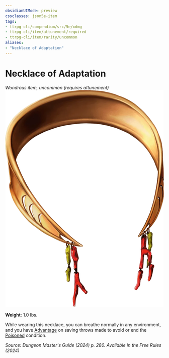 ```yaml
---
obsidianUIMode: preview
cssclasses: json5e-item
tags:
- ttrpg-cli/compendium/src/5e/xdmg
- ttrpg-cli/item/attunement/required
- ttrpg-cli/item/rarity/uncommon
aliases: 
- "Necklace of Adaptation"
---
```

# Necklace of Adaptation
*Wondrous item, uncommon (requires attunement)*  
![](3-Compendium/items/img/necklace-of-adaptation.webp#right)

**Weight**: 1.0 lbs.

While wearing this necklace, you can breathe normally in any environment, and you have [Advantage](3-Compendium/rules/variant-rules/advantage-xphb.md) on saving throws made to avoid or end the [Poisoned](3-Compendium/rules/conditions.md#Poisoned) condition.

*Source: Dungeon Master's Guide (2024) p. 280. Available in the Free Rules (2024)*